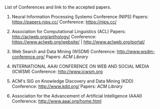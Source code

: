 List of Conferences and link to the accepted papers.

1. Neural Information Processing Systems Conference (NIPS)
    Papers: https://papers.nips.cc/
    Conference: https://nips.cc/

2. Association for Computational Linguistics (ACL)
    Papers: http://aclweb.org/anthology/
    Conference: https://www.aclweb.org/website/ | http://www.aclweb.org/portal/

3. Web Search and Data Mining (WSDM)
    Conference: http://www.wsdm-conference.org/
    Papers: _ACM Library_

4. INTERNATIONAL AAAI CONFERENCE ON WEB AND SOCIAL MEDIA (ICWSM)
    Conference: http://www.icwsm.org

5. ACM's SIG on Knowledge Discovery and Data Mining (KDD)
    Conference: http://www.kdd.org/
    Papers: _ACM Library_

6. Association for the Advancement of Artificial Intelligence (AAAI)
    Conference: http://www.aaai.org/home.html